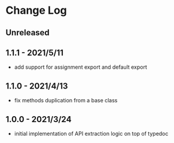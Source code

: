# Change Log

## Unreleased


## 1.1.1 - 2021/5/11

- add support for assignment export and default export

## 1.1.0 - 2021/4/13

- fix methods duplication from a base class

## 1.0.0 - 2021/3/24

- initial implementation of API extraction logic on top of typedoc
